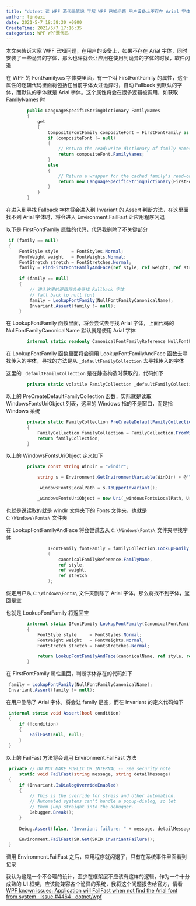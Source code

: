 ```yaml
---
title: "dotnet 读 WPF 源代码笔记 了解 WPF 已知问题 用户设备上不存在 Arial 字体将导致应用闪退"
author: lindexi
date: 2021-5-7 18:38:30 +0800
CreateTime: 2021/5/7 17:16:35
categories: WPF WPF源代码
---
```


本文来告诉大家 WPF 已知问题，在用户的设备上，如果不存在 Arial 字体，同时安装了一些诡异的字体，那么也许就会让应用在使用到诡异的字体的时候，软件闪退

<!--more-->


<!-- CreateTime:2021/5/7 17:16:35 -->

<!-- 标签：WPF，WPF源代码 -->

<!-- 发布 -->

在 WPF 的 FontFamily.cs 字体类里面，有一个叫 FirstFontFamily 的属性，这个属性的逻辑代码里面将包括在当前字体太过诡异时，自动 Fallback 到默认的字体，而默认的字体就是 Arial 字体。这个属性将会在很多逻辑被调用，如获取 FamilyNames 时

```csharp
        public LanguageSpecificStringDictionary FamilyNames
        {
            get
            {
                CompositeFontFamily compositeFont = FirstFontFamily as CompositeFontFamily;
                if (compositeFont != null)
                {
                    // Return the read/write dictionary of family names.
                    return compositeFont.FamilyNames;
                }
                else
                {
                    // Return a wrapper for the cached family's read-only dictionary.
                    return new LanguageSpecificStringDictionary(FirstFontFamily.Names);
                }
            }
        }
```

在进入到寻找 Fallback 字体将会进入到 Invariant 的 Assert 判断方法，在这里面找不到 Arial 字体时，将会进入 Environment.FailFast 让应用程序闪退

以下是 FirstFontFamily 属性的代码，代码我删除了不关键部分

```csharp
 if (family == null) 
 { 
     FontStyle style     = FontStyles.Normal; 
     FontWeight weight   = FontWeights.Normal; 
     FontStretch stretch = FontStretches.Normal; 
     family = FindFirstFontFamilyAndFace(ref style, ref weight, ref stretch); 
  
     if (family == null) 
     { 
     	 // 进入这里的逻辑将会去寻找 Fallback 字体
         // fall back to null font 
         family = LookupFontFamily(NullFontFamilyCanonicalName); 
         Invariant.Assert(family != null); 
     } 
```

在 LookupFontFamily 函数里面，将会尝试去寻找 Arial 字体，上面代码的 NullFontFamilyCanonicalName 默认就是使用 Arial 字体

```csharp
        internal static readonly CanonicalFontFamilyReference NullFontFamilyCanonicalName = CanonicalFontFamilyReference.Create(null, "#ARIAL");
```

在 LookupFontFamily 函数里面将会调用 LookupFontFamilyAndFace 函数去寻找传入的字体，寻找的方法是从 `_defaultFamilyCollection` 去寻找传入的字体

这里的 `_defaultFamilyCollection` 是在静态构造时获取的，代码如下

```csharp
        private static volatile FamilyCollection _defaultFamilyCollection = PreCreateDefaultFamilyCollection();
```

以上的 PreCreateDefaultFamilyCollection 函数，实际就是读取 WindowsFontsUriObject 列表，这里的 Windows 指的不是窗口，而是指 Windows 系统

```csharp
        private static FamilyCollection PreCreateDefaultFamilyCollection()
        {
            FamilyCollection familyCollection = FamilyCollection.FromWindowsFonts(Util.WindowsFontsUriObject);
            return familyCollection;
        }
```

以上的 WindowsFontsUriObject 定义如下

```csharp
        private const string WinDir = "windir";

            string s = Environment.GetEnvironmentVariable(WinDir) + @"\Fonts\";

            _windowsFontsLocalPath = s.ToUpperInvariant();

            _windowsFontsUriObject = new Uri(_windowsFontsLocalPath, UriKind.Absolute);
```

也就是说读取的就是 windir 文件夹下的 Fonts 文件夹，也就是 `C:\Windows\Fonts\` 文件夹

在 LookupFontFamilyAndFace 将会尝试去从 `C:\Windows\Fonts\` 文件夹寻找字体

```csharp
                IFontFamily fontFamily = familyCollection.LookupFamily
                (
                    canonicalFamilyReference.FamilyName,
                    ref style,
                    ref weight,
                    ref stretch
                );
```

假定用户从 `C:\Windows\Fonts\` 文件夹删除了 Arial 字体，那么将找不到字体，返回是空

也就是 LookupFontFamily 将返回空

```csharp
        internal static IFontFamily LookupFontFamily(CanonicalFontFamilyReference canonicalName)
        {
            FontStyle style     = FontStyles.Normal;
            FontWeight weight   = FontWeights.Normal;
            FontStretch stretch = FontStretches.Normal;

            return LookupFontFamilyAndFace(canonicalName, ref style, ref weight, ref stretch);
        }
```

在 FirstFontFamily 属性里面，判断字体存在的代码如下

```csharp
 family = LookupFontFamily(NullFontFamilyCanonicalName);
 Invariant.Assert(family != null); 
```

在用户删除了 Arial 字体，将会让 family 是空，而在 Invariant 的定义代码如下

```csharp
 internal static void Assert(bool condition) 
 { 
     if (!condition) 
     { 
         FailFast(null, null); 
     } 
 } 
```

以上的 FailFast 方法将会调用 Environment.FailFast 方法

```csharp
 private // DO NOT MAKE PUBLIC OR INTERNAL -- See security note 
     static void FailFast(string message, string detailMessage) 
 { 
     if (Invariant.IsDialogOverrideEnabled) 
     { 
         // This is the override for stress and other automation. 
         // Automated systems can't handle a popup-dialog, so let 
         // them jump straight into the debugger. 
         Debugger.Break(); 
     } 
  
     Debug.Assert(false, "Invariant failure: " + message, detailMessage); 
  
     Environment.FailFast(SR.Get(SRID.InvariantFailure)); 
 } 
```

调用 Environment.FailFast 之后，应用程序就闪退了，只有在系统事件里面看到记录

我认为这是一个不合理的设计，至少在框架层不应该有这样的逻辑，作为一个十分成熟的 UI 框架，应该能兼容各个诡异的系统，我将这个问题报告给官方，请看 [WPF known issues: Application will FailFast when not find the Arial font from system · Issue #4464 · dotnet/wpf](https://github.com/dotnet/wpf/issues/4464 )

